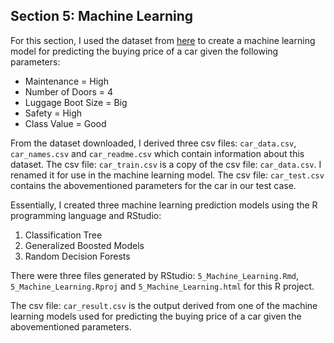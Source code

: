 ## Section 5: Machine Learning

For this section, I used the dataset from [here](https://archive.ics.uci.edu/ml/datasets/Car+Evaluation) to create a machine learning model for predicting the buying price of a car given the following parameters:

- Maintenance = High
- Number of Doors = 4
- Luggage Boot Size = Big
- Safety = High
- Class Value = Good

From the dataset downloaded, I derived three csv files: `car_data.csv`, `car_names.csv` and `car_readme.csv` which contain information about this dataset.
The csv file: `car_train.csv` is a copy of the csv file: `car_data.csv`. I renamed it for use in the machine learning model.
The csv file: `car_test.csv` contains the abovementioned parameters for the car in our test case.

Essentially, I created three machine learning prediction models using the R programming language and RStudio:

1. Classification Tree
2. Generalized Boosted Models
3. Random Decision Forests

There were three files generated by RStudio: `5_Machine_Learning.Rmd`, `5_Machine_Learning.Rproj` and `5_Machine_Learning.html` for this R project.

The csv file: `car_result.csv` is the output derived from one of the machine learning models used for predicting the buying price of a car given the abovementioned parameters.
